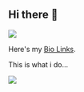 ## Hi there 👋

![](https://komarev.com/ghpvc/?username=harshalkaigaonkar&color=blue)


Here's my [Bio Links](https://bio.link/harshalkaigaonkar).

This is what i do...

<img src="https://tenor.com/view/dj-khaled-another-one-point-wisdom-you-gif-5133380.gif" />
<!-- 
#### Hey Everyone, I am Maintaining and Developing a Project under [Tech-Phantoms](https://github.com/Tech-Phantoms) as [HackBot](https://github.com/xyaxis-co/HackBot). <br /> Please checkout My Repository, if possible would love to have you as a Contributor ♥. -->
